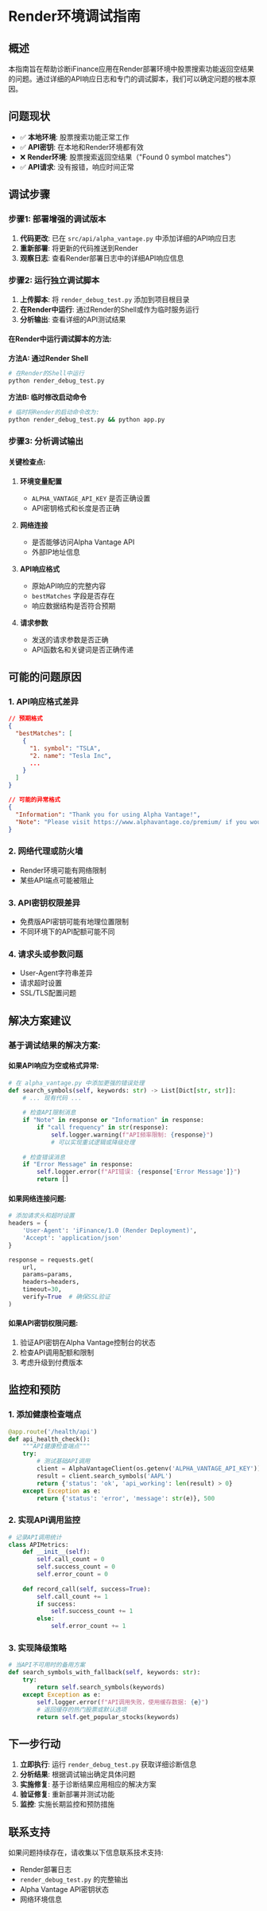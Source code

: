 # Render环境调试指南

## 概述

本指南旨在帮助诊断iFinance应用在Render部署环境中股票搜索功能返回空结果的问题。通过详细的API响应日志和专门的调试脚本，我们可以确定问题的根本原因。

## 问题现状

- ✅ **本地环境**: 股票搜索功能正常工作
- ✅ **API密钥**: 在本地和Render环境都有效
- ❌ **Render环境**: 股票搜索返回空结果（"Found 0 symbol matches"）
- ✅ **API请求**: 没有报错，响应时间正常

## 调试步骤

### 步骤1: 部署增强的调试版本

1. **代码更改**: 已在 `src/api/alpha_vantage.py` 中添加详细的API响应日志
2. **重新部署**: 将更新的代码推送到Render
3. **观察日志**: 查看Render部署日志中的详细API响应信息

### 步骤2: 运行独立调试脚本

1. **上传脚本**: 将 `render_debug_test.py` 添加到项目根目录
2. **在Render中运行**: 通过Render的Shell或作为临时服务运行
3. **分析输出**: 查看详细的API测试结果

#### 在Render中运行调试脚本的方法:

**方法A: 通过Render Shell**
```bash
# 在Render的Shell中运行
python render_debug_test.py
```

**方法B: 临时修改启动命令**
```bash
# 临时将Render的启动命令改为:
python render_debug_test.py && python app.py
```

### 步骤3: 分析调试输出

#### 关键检查点:

1. **环境变量配置**
   - `ALPHA_VANTAGE_API_KEY` 是否正确设置
   - API密钥格式和长度是否正确

2. **网络连接**
   - 是否能够访问Alpha Vantage API
   - 外部IP地址信息

3. **API响应格式**
   - 原始API响应的完整内容
   - `bestMatches` 字段是否存在
   - 响应数据结构是否符合预期

4. **请求参数**
   - 发送的请求参数是否正确
   - API函数名和关键词是否正确传递

## 可能的问题原因

### 1. API响应格式差异
```json
// 预期格式
{
  "bestMatches": [
    {
      "1. symbol": "TSLA",
      "2. name": "Tesla Inc",
      ...
    }
  ]
}

// 可能的异常格式
{
  "Information": "Thank you for using Alpha Vantage!",
  "Note": "Please visit https://www.alphavantage.co/premium/ if you would like to target a higher API call frequency."
}
```

### 2. 网络代理或防火墙
- Render环境可能有网络限制
- 某些API端点可能被阻止

### 3. API密钥权限差异
- 免费版API密钥可能有地理位置限制
- 不同环境下的API配额可能不同

### 4. 请求头或参数问题
- User-Agent字符串差异
- 请求超时设置
- SSL/TLS配置问题

## 解决方案建议

### 基于调试结果的解决方案:

#### 如果API响应为空或格式异常:
```python
# 在 alpha_vantage.py 中添加更强的错误处理
def search_symbols(self, keywords: str) -> List[Dict[str, str]]:
    # ... 现有代码 ...
    
    # 检查API限制消息
    if "Note" in response or "Information" in response:
        if "call frequency" in str(response):
            self.logger.warning(f"API频率限制: {response}")
            # 可以实现重试逻辑或降级处理
    
    # 检查错误消息
    if "Error Message" in response:
        self.logger.error(f"API错误: {response['Error Message']}")
        return []
```

#### 如果网络连接问题:
```python
# 添加请求头和超时设置
headers = {
    'User-Agent': 'iFinance/1.0 (Render Deployment)',
    'Accept': 'application/json'
}

response = requests.get(
    url, 
    params=params, 
    headers=headers,
    timeout=30,
    verify=True  # 确保SSL验证
)
```

#### 如果API密钥权限问题:
1. 验证API密钥在Alpha Vantage控制台的状态
2. 检查API调用配额和限制
3. 考虑升级到付费版本

## 监控和预防

### 1. 添加健康检查端点
```python
@app.route('/health/api')
def api_health_check():
    """API健康检查端点"""
    try:
        # 测试基础API调用
        client = AlphaVantageClient(os.getenv('ALPHA_VANTAGE_API_KEY'))
        result = client.search_symbols('AAPL')
        return {'status': 'ok', 'api_working': len(result) > 0}
    except Exception as e:
        return {'status': 'error', 'message': str(e)}, 500
```

### 2. 实现API调用监控
```python
# 记录API调用统计
class APIMetrics:
    def __init__(self):
        self.call_count = 0
        self.success_count = 0
        self.error_count = 0
    
    def record_call(self, success=True):
        self.call_count += 1
        if success:
            self.success_count += 1
        else:
            self.error_count += 1
```

### 3. 实现降级策略
```python
# 当API不可用时的备用方案
def search_symbols_with_fallback(self, keywords: str):
    try:
        return self.search_symbols(keywords)
    except Exception as e:
        self.logger.error(f"API调用失败，使用缓存数据: {e}")
        # 返回缓存的热门股票或默认选项
        return self.get_popular_stocks(keywords)
```

## 下一步行动

1. **立即执行**: 运行 `render_debug_test.py` 获取详细诊断信息
2. **分析结果**: 根据调试输出确定具体问题
3. **实施修复**: 基于诊断结果应用相应的解决方案
4. **验证修复**: 重新部署并测试功能
5. **监控**: 实施长期监控和预防措施

## 联系支持

如果问题持续存在，请收集以下信息联系技术支持:
- Render部署日志
- `render_debug_test.py` 的完整输出
- Alpha Vantage API密钥状态
- 网络环境信息